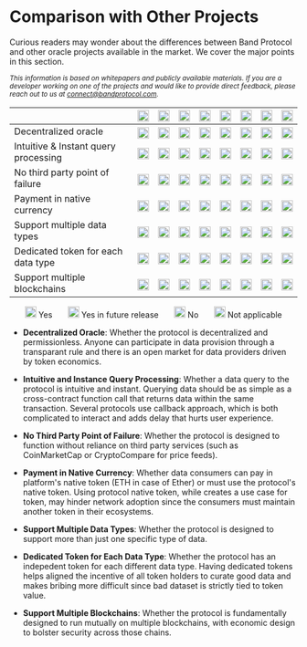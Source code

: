 # Comparison with Other Projects

Curious readers may wonder about the differences between Band Protocol and other oracle projects available in the market. We cover the major points in this section.

<sub>_This information is based on whitepapers and publicly available materials. If you are a developer working on one of the projects and would like to provide direct feedback, please reach out to us at [connect@bandprotocol.com](mailto:connect@bandprotocol.com)._</sub>

|                                      | <img src="/assets/logos/band.png" width="20">                                   | [<img src="/assets/logos/chainlink.ico" width="20">](https://chain.link)        | [<img src="/assets/logos/provable.png" width="20">](https://provable.xyz)      | [<img src="/assets/logos/maker.png" width="20">](https://developer.makerdao.com/feeds/) | [<img src="/assets/logos/dos.ico" width="20">](https://dos.network/)            | [<img src="/assets/logos/tellor.png" width="20">](https://tellor.io/)          | [<img src="/assets/logos/witnet.png" width="20">](https://witnet.io/)           | [<img src="/assets/logos/uma.png" width="20">](https://github.com/UMAprotocol/whitepaper) |
| ------------------------------------ | ------------------------------------------------------------------------------- | ------------------------------------------------------------------------------- | ------------------------------------------------------------------------------ | --------------------------------------------------------------------------------------- | ------------------------------------------------------------------------------- | ------------------------------------------------------------------------------ | ------------------------------------------------------------------------------- | ----------------------------------------------------------------------------------------- |
| Decentralized oracle                 | <img src="/assets/ovals/oval-green.svg" style="margin-bottom:-7px" width="20">  | <img src="/assets/ovals/oval-green.svg" style="margin-bottom:-7px" width="20">  | <img src="/assets/ovals/oval-red.svg" style="margin-bottom:-7px" width="20">   | <img src="/assets/ovals/oval-red.svg" style="margin-bottom:-7px" width="20">            | <img src="/assets/ovals/oval-green.svg" style="margin-bottom:-7px" width="20">  | <img src="/assets/ovals/oval-green.svg" style="margin-bottom:-7px" width="20"> | <img src="/assets/ovals/oval-green.svg" style="margin-bottom:-7px" width="20">  | <img src="/assets/ovals/oval-green.svg" style="margin-bottom:-7px" width="20">            |
| Intuitive & Instant query processing | <img src="/assets/ovals/oval-green.svg" style="margin-bottom:-7px" width="20">  | <img src="/assets/ovals/oval-red.svg" style="margin-bottom:-7px" width="20">    | <img src="/assets/ovals/oval-red.svg" style="margin-bottom:-7px" width="20">   | <img src="/assets/ovals/oval-green.svg" style="margin-bottom:-7px" width="20">          | <img src="/assets/ovals/oval-red.svg" style="margin-bottom:-7px" width="20">    | <img src="/assets/ovals/oval-green.svg" style="margin-bottom:-7px" width="20"> | <img src="/assets/ovals/oval-red.svg" style="margin-bottom:-7px" width="20">    | <img src="/assets/ovals/oval-red.svg" style="margin-bottom:-7px" width="20">              |
| No third party point of failure      | <img src="/assets/ovals/oval-green.svg" style="margin-bottom:-7px" width="20">  | <img src="/assets/ovals/oval-red.svg" style="margin-bottom:-7px" width="20">    | <img src="/assets/ovals/oval-red.svg" style="margin-bottom:-7px" width="20">   | <img src="/assets/ovals/oval-green.svg" style="margin-bottom:-7px" width="20">          | <img src="/assets/ovals/oval-red.svg" style="margin-bottom:-7px" width="20">    | <img src="/assets/ovals/oval-green.svg" style="margin-bottom:-7px" width="20"> | <img src="/assets/ovals/oval-red.svg" style="margin-bottom:-7px" width="20">    | <img src="/assets/ovals/oval-green.svg" style="margin-bottom:-7px" width="20">            |
| Payment in native currency           | <img src="/assets/ovals/oval-green.svg" style="margin-bottom:-7px" width="20">  | <img src="/assets/ovals/oval-red.svg" style="margin-bottom:-7px" width="20">    | <img src="/assets/ovals/oval-green.svg" style="margin-bottom:-7px" width="20"> | <img src="/assets/ovals/oval-dark.svg" style="margin-bottom:-7px" width="20">           | <img src="/assets/ovals/oval-yellow.svg" style="margin-bottom:-7px" width="20"> | <img src="/assets/ovals/oval-red.svg" style="margin-bottom:-7px" width="20">   | <img src="/assets/ovals/oval-red.svg" style="margin-bottom:-7px" width="20">    | <img src="/assets/ovals/oval-green.svg" style="margin-bottom:-7px" width="20">            |
| Support multiple data types          | <img src="/assets/ovals/oval-green.svg" style="margin-bottom:-7px" width="20">  | <img src="/assets/ovals/oval-green.svg" style="margin-bottom:-7px" width="20">  | <img src="/assets/ovals/oval-green.svg" style="margin-bottom:-7px" width="20"> | <img src="/assets/ovals/oval-red.svg" style="margin-bottom:-7px" width="20">            | <img src="/assets/ovals/oval-green.svg" style="margin-bottom:-7px" width="20">  | <img src="/assets/ovals/oval-red.svg" style="margin-bottom:-7px" width="20">   | <img src="/assets/ovals/oval-green.svg" style="margin-bottom:-7px" width="20">  | <img src="/assets/ovals/oval-red.svg" style="margin-bottom:-7px" width="20">              |
| Dedicated token for each data type   | <img src="/assets/ovals/oval-green.svg" style="margin-bottom:-7px" width="20">  | <img src="/assets/ovals/oval-red.svg" style="margin-bottom:-7px" width="20">    | <img src="/assets/ovals/oval-dark.svg" style="margin-bottom:-7px" width="20">  | <img src="/assets/ovals/oval-dark.svg" style="margin-bottom:-7px" width="20">           | <img src="/assets/ovals/oval-red.svg" style="margin-bottom:-7px" width="20">    | <img src="/assets/ovals/oval-dark.svg" style="margin-bottom:-7px" width="20">  | <img src="/assets/ovals/oval-red.svg" style="margin-bottom:-7px" width="20">    | <img src="/assets/ovals/oval-dark.svg" style="margin-bottom:-7px" width="20">             |
| Support multiple blockchains         | <img src="/assets/ovals/oval-yellow.svg" style="margin-bottom:-7px" width="20"> | <img src="/assets/ovals/oval-yellow.svg" style="margin-bottom:-7px" width="20"> | <img src="/assets/ovals/oval-green.svg" style="margin-bottom:-7px" width="20"> | <img src="/assets/ovals/oval-red.svg" style="margin-bottom:-7px" width="20">            | <img src="/assets/ovals/oval-yellow.svg" style="margin-bottom:-7px" width="20"> | <img src="/assets/ovals/oval-red.svg" style="margin-bottom:-7px" width="20">   | <img src="/assets/ovals/oval-yellow.svg" style="margin-bottom:-7px" width="20"> | <img src="/assets/ovals/oval-red.svg" style="margin-bottom:-7px" width="20">              |

<div style="display: flex; justify-content: space-evenly">
  <div><img src="/assets/ovals/oval-green.svg" style="margin-bottom:-7px" width="20"> Yes</div>
  <div><img src="/assets/ovals/oval-yellow.svg" style="margin-bottom:-7px" width="20"> Yes in future release</div>
  <div><img src="/assets/ovals/oval-red.svg" style="margin-bottom:-7px" width="20"> No</div>
  <div><img src="/assets/ovals/oval-dark.svg" style="margin-bottom:-7px" width="20"> Not applicable</div>
</div>

- **Decentralized Oracle**: Whether the protocol is decentralized and permissionless. Anyone can participate in data provision through a transparant rule and there is an open market for data providers driven by token economics.

- **Intuitive and Instance Query Processing**: Whether a data query to the protocol is intuitive and instant. Querying data should be as simple as a cross-contract function call that returns data within the same transaction. Several protocols use callback approach, which is both complicated to interact and adds delay that hurts user experience.

- **No Third Party Point of Failure**: Whether the protocol is designed to function without reliance on third party services (such as CoinMarketCap or CryptoCompare for price feeds).

- **Payment in Native Currency**: Whether data consumers can pay in platform's native token (ETH in case of Ether) or must use the protocol's native token. Using protocol native token, while creates a use case for token, may hinder network adoption since the consumers must maintain another token in their ecosystems.

- **Support Multiple Data Types**: Whether the protocol is designed to support more than just one specific type of data.

- **Dedicated Token for Each Data Type**: Whether the protocol has an indepedent token for each different data type. Having dedicated tokens helps aligned the incentive of all token holders to curate good data and makes bribing more difficult since bad dataset is strictly tied to token value.

- **Support Multiple Blockchains**: Whether the protocol is fundamentally designed to run mutually on multiple blockchains, with economic design to bolster security across those chains.

<!-- ## Detailed Explanation

### Band Protocol vs ChainLink

### Band Protocol vs Provable (Oraclize)

### Band Protocol vs MakerDAO Price Feed

### Band Protocol vs DOS Network

### Band Protocol vs Tellor Oracle

### Band Protocol vs Witnet

### Band Protocol vs Zap Oracle

### Band Protocol vs UMA Oracle -->

